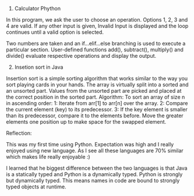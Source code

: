 1)  Calculator Phython

In this program, we ask the user to choose an operation. Options 1, 2, 3 and 4 are valid. If any other input is given, Invalid Input is displayed and the loop continues until a valid option is selected.

Two numbers are taken and an if...elif...else branching is used to execute a particular section. User-defined functions add(), subtract(), multiply() and divide() evaluate respective operations and display the output.



2)  Insetion sort in Java

Insertion sort is a simple sorting algorithm that works similar to the way you sort playing cards in your hands. The array is virtually split into a sorted and an unsorted part. Values from the unsorted part are picked and placed at the correct position in the sorted part.
Algorithm:
To sort an array of size n in ascending order:
1: Iterate from arr[1] to arr[n] over the array.
2: Compare the current element (key) to its predecessor.
3: If the key element is smaller than its predecessor, compare it to the elements before. Move the greater elements one position up to make space for the swapped element.


Reflection:

This was my first time using Python. Expectation was high and I really enjoyed using new language.
As I see all these languages are  70% similar which makes life really enjoyable :) 

I learned that he biggest difference between the two languages is that Java is a statically typed and Python is a dynamically typed. Python is strongly but dynamically typed. This means names in code are bound to strongly typed objects at runtime.

